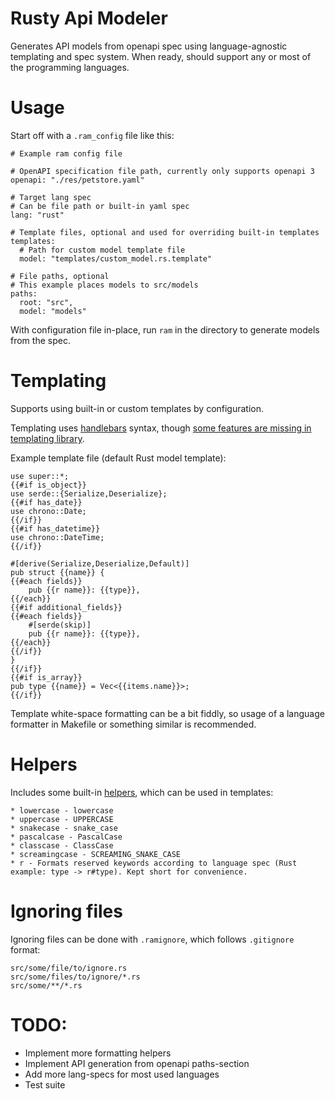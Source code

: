 # Rusty Api Modeler

Generates API models from openapi spec using language-agnostic templating and spec system. When ready, should support any or most of the programming languages.

# Usage

Start off with a `.ram_config` file like this:

```
# Example ram config file

# OpenAPI specification file path, currently only supports openapi 3
openapi: "./res/petstore.yaml"

# Target lang spec
# Can be file path or built-in yaml spec
lang: "rust"

# Template files, optional and used for overriding built-in templates
templates:
  # Path for custom model template file
  model: "templates/custom_model.rs.template"

# File paths, optional
# This example places models to src/models
paths:
  root: "src",
  model: "models"
```

With configuration file in-place, run `ram` in the directory to generate models from the spec.

# Templating

Supports using built-in or custom templates by configuration.

Templating uses [handlebars](https://handlebars-draft.knappi.org/guide) syntax, though [some features are missing in templating library](https://github.com/sunng87/handlebars-rust#limited-but-essential-control-structure-built-in).

Example template file (default Rust model template):

```
use super::*;
{{#if is_object}}
use serde::{Serialize,Deserialize};
{{#if has_date}}
use chrono::Date;
{{/if}}
{{#if has_datetime}}
use chrono::DateTime;
{{/if}}

#[derive(Serialize,Deserialize,Default)]
pub struct {{name}} {
{{#each fields}}
    pub {{r name}}: {{type}},
{{/each}}
{{#if additional_fields}}
{{#each fields}}
    #[serde(skip)]
    pub {{r name}}: {{type}},
{{/each}}
{{/if}}
}
{{/if}}
{{#if is_array}}
pub type {{name}} = Vec<{{items.name}}>;
{{/if}}
```

Template white-space formatting can be a bit fiddly, so usage of a language formatter in Makefile or something similar is recommended.

# Helpers

Includes some built-in [helpers](https://handlebarsjs.com/block_helpers.html), which can be used in templates:
```
* lowercase - lowercase
* uppercase - UPPERCASE
* snakecase - snake_case
* pascalcase - PascalCase
* classcase - ClassCase
* screamingcase - SCREAMING_SNAKE_CASE
* r - Formats reserved keywords according to language spec (Rust example: type -> r#type). Kept short for convenience.
```

# Ignoring files

Ignoring files can be done with `.ramignore`, which follows `.gitignore` format:

```
src/some/file/to/ignore.rs
src/some/files/to/ignore/*.rs
src/some/**/*.rs
```

# TODO:
* Implement more formatting helpers
* Implement API generation from openapi paths-section
* Add more lang-specs for most used languages
* Test suite
